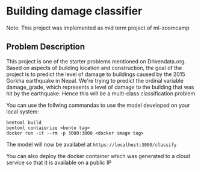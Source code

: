 # Building damage classifier
Note: This project was implemented as mid term project of ml-zoomcamp

## Problem Description
This project is one of the starter problems mentioned on Drivendata.org. Based on aspects of building location and construction, the goal of the project is to predict the level of damage to buildings caused by the 2015 Gorkha earthquake in Nepal. We're trying to predict the ordinal variable damage_grade, which represents a level of damage to the building that was hit by the earthquake. Hence this will be a multi-class classification problem

You can use the follwing commandas to use the model developed on your local system:
```
bentoml build
bentoml contaierize <bento tag>
docker run -it --rm -p 3000:3000 <docker image tag>
```
The model will now be availabel at `https://localhost:3000/classify`

You can also deploy the docker container which was generated to a cloud service so that it is available on a public IP
